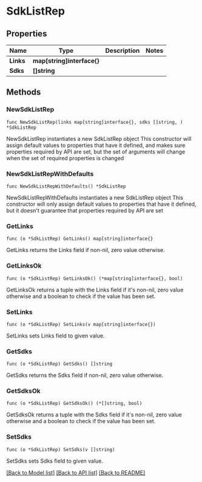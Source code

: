 # SdkListRep

## Properties

Name | Type | Description | Notes
------------ | ------------- | ------------- | -------------
**Links** | **map[string]interface{}** |  | 
**Sdks** | **[]string** |  | 

## Methods

### NewSdkListRep

`func NewSdkListRep(links map[string]interface{}, sdks []string, ) *SdkListRep`

NewSdkListRep instantiates a new SdkListRep object
This constructor will assign default values to properties that have it defined,
and makes sure properties required by API are set, but the set of arguments
will change when the set of required properties is changed

### NewSdkListRepWithDefaults

`func NewSdkListRepWithDefaults() *SdkListRep`

NewSdkListRepWithDefaults instantiates a new SdkListRep object
This constructor will only assign default values to properties that have it defined,
but it doesn't guarantee that properties required by API are set

### GetLinks

`func (o *SdkListRep) GetLinks() map[string]interface{}`

GetLinks returns the Links field if non-nil, zero value otherwise.

### GetLinksOk

`func (o *SdkListRep) GetLinksOk() (*map[string]interface{}, bool)`

GetLinksOk returns a tuple with the Links field if it's non-nil, zero value otherwise
and a boolean to check if the value has been set.

### SetLinks

`func (o *SdkListRep) SetLinks(v map[string]interface{})`

SetLinks sets Links field to given value.


### GetSdks

`func (o *SdkListRep) GetSdks() []string`

GetSdks returns the Sdks field if non-nil, zero value otherwise.

### GetSdksOk

`func (o *SdkListRep) GetSdksOk() (*[]string, bool)`

GetSdksOk returns a tuple with the Sdks field if it's non-nil, zero value otherwise
and a boolean to check if the value has been set.

### SetSdks

`func (o *SdkListRep) SetSdks(v []string)`

SetSdks sets Sdks field to given value.



[[Back to Model list]](../README.md#documentation-for-models) [[Back to API list]](../README.md#documentation-for-api-endpoints) [[Back to README]](../README.md)



